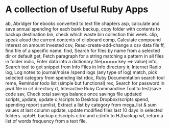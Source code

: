A collection of Useful Ruby Apps
==================================================================
ab, Abridger for ebooks converted to text file chapters
asp, calculate and save  annual spending for each bank
backup, copy folder with contents to backup destination
bin, check which waste bin collection this week.
clip, speak aloud the current contents of clipboard
comp, Calculate compound interest on amount invested
csv, Read-create-add-change a csv data file
ff, find file of a specific name.
find, Search for files by name from a selected dir or default
get, Fetch paragraph for a string matching a pattern in all files in folder
indic, Enter data into a dictionary file(===== key ==> value)
info, Search tool to get snippet from Info Files in Info directory
ir, Internet Radio
log, Log notes to journal/noise /spend logs (any type of log)
match, pick selected category from spending list
rdoc, Ruby Documentation search tool
reme, Reminder todo list (simple but functional)
rex, Search for password in pwd file in c:\ directory
rt, Interactive Ruby Commandline Tool to test/save code
sav, Check total savings balance once savings file updated
scripts_update, update c:/scripts to Desktop Dropbox/scripts
spend, spending report 
sumlist, Extract a list by category from mega_list & sum values at last column
update, update modified files last 10 days in selected folders.
uptoH, backup c:/scripts c:/rd and c:/info to H:/backup
wf, return a list of words frequency from a text file.




